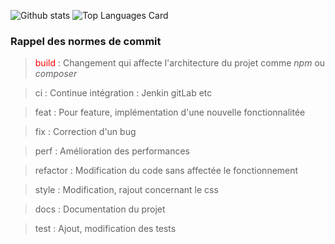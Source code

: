 <style>
r { color: Red }
o { color: Orange }
g { color: Green }
</style>
![Github stats](https://github-readme-stats.vercel.app/api?username=LSequoias&theme=aura&show_icons=true&count_private=true)
![Top Languages Card](https://github-readme-stats.vercel.app/api/top-langs/?username=LSequoias&theme=aura)

### Rappel des normes de commit

> <r>build</r> : Changement qui affecte l'architecture du projet comme *npm* ou *composer*

> ci : Continue intégration : Jenkin gitLab etc

> feat : Pour feature, implémentation d'une nouvelle fonctionnalitée

> fix : Correction d'un bug

> perf : Amélioration des performances

> refactor : Modification du code sans affectée le fonctionnement

> style : Modification, rajout concernant le css

> docs : Documentation du projet

> test : Ajout, modification des tests
